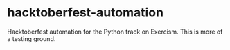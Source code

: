 # hacktoberfest-automation
Hacktoberfest automation for the Python track on Exercism. This is more of a testing ground.
